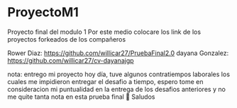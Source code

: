 # ProyectoM1
Proyecto final del modulo 1
Por este medio colocare los link de los proyectos forkeados de los compañeros 

Rower Diaz: https://github.com/willicar27/PruebaFinal2.0
dayana Gonzalez: https://github.com/willicar27/cv-dayanajgp

nota: entrego mi proyecto hoy día, tuve algunos contratiempos laborales los cuales me impidieron entregar el desafio a tiempo, espero tome en consideracion mi puntualidad en la entrega de los desafios anteriores y no me quite tanta nota en esta prueba final 🤝 Saludos
